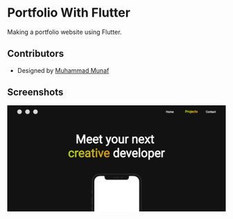# Portfolio With Flutter

Making a portfolio website using Flutter.

## Contributors


- Designed by  <a href = "https://github.com/muhammadmunaf" alt = "munafs github id" >Muhammad Munaf <a>


## Screenshots

<img src = "assets/screenshots/ss1.jpg" alt = "image 1" >

